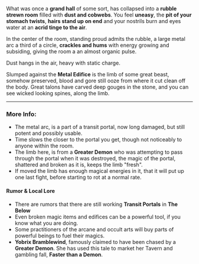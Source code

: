 What was once a **grand hall** of some sort, has collapsed into a **rubble strewn room** filled with **dust and cobwebs**. You feel **uneasy**, the **pit of your stomach twists**, **hairs stand up on end** and your nostrils burn and eyes water at an **acrid tinge to the air**. 

In the center of the room, standing proud admits the rubble, a large metal arc a third of a circle, **crackles and hums** with energy growing and subsiding, giving the room a an almost organic pulse.

Dust hangs in the air, heavy with static charge.

Slumped against the **Metal Edifice** is the limb of some great beast, somehow preserved, blood and gore still ooze from where it cut clean off the body. Great talons have carved deep gouges in the stone, and you can see wicked looking spines, along the limb.

---

### More Info:

* The metal arc, is a part of a transit portal, now long damaged, but still potent and possibly usable.
* Time slows the closer to the portal you get, though not noticeably to anyone within the room.
* The limb here, is from a **Greater Demon** who was attempting to pass through the portal when it was destroyed, the magic of the portal, shattered and broken as it is, keeps the limb "fresh".
* If moved the limb has enough magical energies in it, that it will put up one last fight, before starting to rot at a normal rate.

#### Rumor & Local Lore

* There are rumors that there are still working **Transit Portals** in **The Below**
* Even broken magic items and edifices can be a powerful tool, if you know what you are doing.
* Some practitioners of the arcane and occult arts will buy parts of powerful beings to fuel their magics.
* **Yobrix Bramblewind**, famously claimed to have been chased by a **Greater Demon**. She has used this tale to market her Tavern and gambling fall, **Faster than a Demon**. 